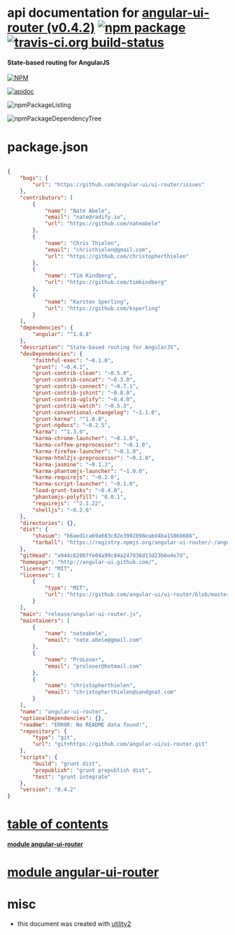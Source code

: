 # api documentation for  [angular-ui-router (v0.4.2)](http://angular-ui.github.com/)  [![npm package](https://img.shields.io/npm/v/npmdoc-angular-ui-router.svg?style=flat-square)](https://www.npmjs.org/package/npmdoc-angular-ui-router) [![travis-ci.org build-status](https://api.travis-ci.org/npmdoc/node-npmdoc-angular-ui-router.svg)](https://travis-ci.org/npmdoc/node-npmdoc-angular-ui-router)
#### State-based routing for AngularJS

[![NPM](https://nodei.co/npm/angular-ui-router.png?downloads=true)](https://www.npmjs.com/package/angular-ui-router)

[![apidoc](https://npmdoc.github.io/node-npmdoc-angular-ui-router/build/screenCapture.buildNpmdoc.browser._2Fhome_2Ftravis_2Fbuild_2Fnpmdoc_2Fnode-npmdoc-angular-ui-router_2Ftmp_2Fbuild_2Fapidoc.html.png)](https://npmdoc.github.io/node-npmdoc-angular-ui-router/build/apidoc.html)

![npmPackageListing](https://npmdoc.github.io/node-npmdoc-angular-ui-router/build/screenCapture.npmPackageListing.svg)

![npmPackageDependencyTree](https://npmdoc.github.io/node-npmdoc-angular-ui-router/build/screenCapture.npmPackageDependencyTree.svg)



# package.json

```json

{
    "bugs": {
        "url": "https://github.com/angular-ui/ui-router/issues"
    },
    "contributors": [
        {
            "name": "Nate Abele",
            "email": "nate@radify.io",
            "url": "https://github.com/nateabele"
        },
        {
            "name": "Chris Thielen",
            "email": "christhielen@gmail.com",
            "url": "https://github.com/christopherthielen"
        },
        {
            "name": "Tim Kindberg",
            "url": "https://github.com/timkindberg"
        },
        {
            "name": "Karsten Sperling",
            "url": "https://github.com/ksperling"
        }
    ],
    "dependencies": {
        "angular": "^1.0.8"
    },
    "description": "State-based routing for AngularJS",
    "devDependencies": {
        "faithful-exec": "~0.1.0",
        "grunt": "~0.4.1",
        "grunt-contrib-clean": "~0.5.0",
        "grunt-contrib-concat": "~0.3.0",
        "grunt-contrib-connect": "~0.7.1",
        "grunt-contrib-jshint": "~0.8.0",
        "grunt-contrib-uglify": "~0.4.0",
        "grunt-contrib-watch": "~0.5.3",
        "grunt-conventional-changelog": "~1.1.0",
        "grunt-karma": "^1.0.0",
        "grunt-ngdocs": "~0.2.5",
        "karma": "^1.3.0",
        "karma-chrome-launcher": "~0.1.0",
        "karma-coffee-preprocessor": "~0.1.0",
        "karma-firefox-launcher": "~0.1.0",
        "karma-html2js-preprocessor": "~0.1.0",
        "karma-jasmine": "~0.1.3",
        "karma-phantomjs-launcher": "~1.0.0",
        "karma-requirejs": "~0.2.0",
        "karma-script-launcher": "~0.1.0",
        "load-grunt-tasks": "~0.4.0",
        "phantomjs-polyfill": "0.0.1",
        "requirejs": "^2.1.22",
        "shelljs": "~0.2.6"
    },
    "directories": {},
    "dist": {
        "shasum": "b6aed1ca69a683c82e3992898eabd4ba15868608",
        "tarball": "https://registry.npmjs.org/angular-ui-router/-/angular-ui-router-0.4.2.tgz"
    },
    "gitHead": "a944c62007fe04a99c84a247036d13d23b6e4e7d",
    "homepage": "http://angular-ui.github.com/",
    "license": "MIT",
    "licenses": [
        {
            "type": "MIT",
            "url": "https://github.com/angular-ui/ui-router/blob/master/LICENSE"
        }
    ],
    "main": "release/angular-ui-router.js",
    "maintainers": [
        {
            "name": "nateabele",
            "email": "nate.abele@gmail.com"
        },
        {
            "name": "ProLoser",
            "email": "proloser@hotmail.com"
        },
        {
            "name": "christopherthielen",
            "email": "christopherthielen@sandgnat.com"
        }
    ],
    "name": "angular-ui-router",
    "optionalDependencies": {},
    "readme": "ERROR: No README data found!",
    "repository": {
        "type": "git",
        "url": "git+https://github.com/angular-ui/ui-router.git"
    },
    "scripts": {
        "build": "grunt dist",
        "prepublish": "grunt prepublish dist",
        "test": "grunt integrate"
    },
    "version": "0.4.2"
}
```



# <a name="apidoc.tableOfContents"></a>[table of contents](#apidoc.tableOfContents)

#### [module angular-ui-router](#apidoc.module.angular-ui-router)



# <a name="apidoc.module.angular-ui-router"></a>[module angular-ui-router](#apidoc.module.angular-ui-router)



# misc
- this document was created with [utility2](https://github.com/kaizhu256/node-utility2)
